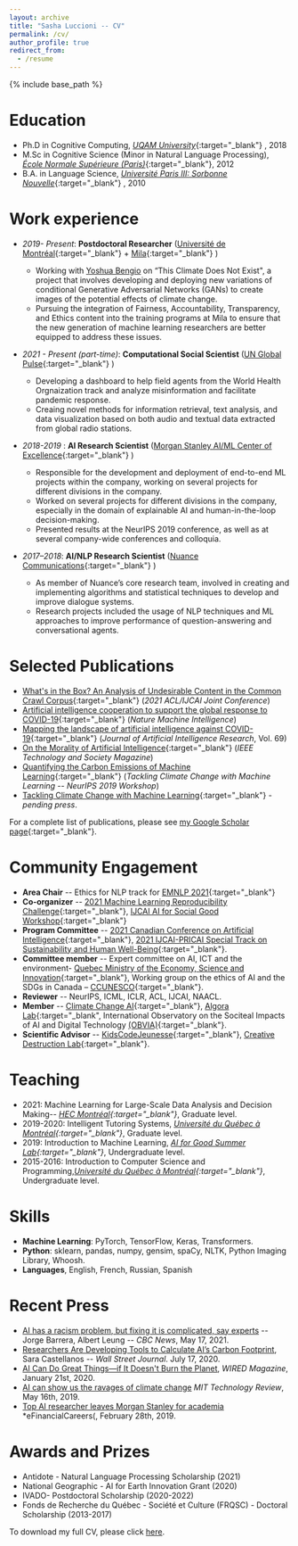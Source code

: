 ```yaml
---
layout: archive
title: "Sasha Luccioni -- CV"
permalink: /cv/
author_profile: true
redirect_from:
  - /resume
---
```


{% include base_path %}

Education
======
* Ph.D in Cognitive Computing, [*UQAM University*](https://uqam.ca/){:target="_blank"} , 2018
* M.Sc in Cognitive Science (Minor in Natural Language Processing), [*École Normale Supérieure (Paris)*](https://www.ens.psl.eu/en){:target="_blank"}, 2012
* B.A. in Language Science, *[Université Paris III: Sorbonne Nouvelle](http://www.univ-paris3.fr/)*{:target="_blank"} , 2010

Work experience
======
* *2019- Present*: **Postdoctoral Researcher** ([Université de Montréal](https://www.umontreal.ca/){:target="_blank"}  + [Mila](https://mila.quebec/){:target="_blank"} )
  * Working with [Yoshua Bengio](https://yoshuabengio.org/) on “This Climate Does Not Exist", a project that involves developing and deploying new variations of conditional Generative Adversarial Networks (GANs) to create images of the potential effects of climate change.
  * Pursuing the integration of Fairness, Accountability, Transparency, and Ethics content into the training programs at Mila to ensure that the new generation of machine learning researchers are better equipped to address these issues.

* *2021 - Present (part-time)*: **Computational Social Scientist** ([UN Global Pulse](https://www.unglobalpulse.org/){:target="_blank"} )
  * Developing a dashboard to help field agents from the World Health Orgnaization track and analyze misinformation and facilitate pandemic response.
  * Creaing novel methods for information retrieval, text analysis, and data visualization based on both audio and textual data extracted from global radio stations.

* *2018-2019* : **AI Research Scientist** ([Morgan Stanley AI/ML Center of Excellence](https://www.morganstanley.com/){:target="_blank"} )
  * Responsible for the development and deployment of end-to-end ML projects within the company, working on several projects for different divisions in the company.
  * Worked on several projects for different divisions in the company, especially in the domain of explainable AI and human-in-the-loop decision-making.
  * Presented results at the NeurIPS 2019 conference, as well as at several company-wide conferences and colloquia.

* *2017–2018*: **AI/NLP Research Scientist** ([Nuance Communications](https://www.nuance.com/index.html){:target="_blank"} ) 
  * As member of Nuance’s core research team, involved in creating and implementing algorithms and statistical techniques to develop and improve dialogue systems.
  * Research projects included the usage of NLP techniques and ML approaches to improve performance of question-answering and conversational agents.

Selected Publications
======
* [What's in the Box? An Analysis of Undesirable Content in the Common Crawl Corpus](https://arxiv.org/abs/2105.02732){:target="_blank"}  (*2021 ACL/IJCAI Joint Conference*)
* [Artificial intelligence cooperation to support the global response to COVID-19](https://www.nature.com/articles/s42256-020-0184-3){:target="_blank"}  (*Nature Machine Intelligence*)
* [Mapping the landscape of artificial intelligence against COVID-19](https://www.jair.org/index.php/jair/article/view/12162){:target="_blank"}  (*Journal of Artificial Intelligence Research*,  Vol. 69)
* [On the Morality of Artificial Intelligence](https://technologyandsociety.org/on-the-morality-of-artificial-intelligence/){:target="_blank"}  (*IEEE Technology and Society Magazine*)
* [Quantifying the Carbon Emissions of Machine Learning](https://arxiv.org/abs/1910.09700){:target="_blank"}  (*Tackling Climate Change with Machine Learning -- NeurIPS 2019 Workshop*)
* [Tackling Climate Change with Machine Learning](https://arxiv.org/abs/1906.05433){:target="_blank"}  - *pending press*.

For a complete list of publications, please see [my Google Scholar page](https://scholar.google.ca/citations?user=nP8cwkIAAAAJ){:target="_blank"}.
  
Community Engagement
======
* **Area Chair** -- Ethics for NLP track for [EMNLP 2021](https://2021.emnlp.org/){:target="_blank"} 
* **Co-organizer** --  [2021 Machine Learning Reproducibility Challenge](https://paperswithcode.com/rc2020){:target="_blank"}, [IJCAI AI for Social Good Workshop](https://amulyayadav.github.io/AI4SG2021/){:target="_blank"}
* **Program Committee** -- [2021 Canadian Conference on Artificial Intelligence](https://www.caiac.ca/en/conferences/canadianai-2021/home){:target="_blank"}, [2021 IJCAI-PRICAI Special Track on Sustainability and Human Well-Being](https://ijcai20.org/){:target="_blank"}.
* **Committee member** -- Expert committee on AI, ICT and the environment- [Quebec Ministry of the Economy, Science and Innovation](https://www.economie.gouv.qc.ca/accueil/){:target="_blank"}, Working group on the ethics of
AI and the SDGs in Canada – [CCUNESCO](https://en.ccunesco.ca/){:target="_blank"}.
* **Reviewer** -- NeurIPS, ICML, ICLR, ACL, IJCAI, NAACL.
* **Member** -- [Climate Change AI](https://www.climatechange.ai/){:target="_blank"}, [Algora Lab](https://algoralab.ca/){:target="_blank", International Observatory on the Sociteal Impacts of AI and Digital Technology [(OBVIA)](https://observatoire-ia.ulaval.ca/en/){:target="_blank"}.
* **Scientific Advisor** -- [KidsCodeJeunesse](https://kidscodejeunesse.org/){:target="_blank"}, [Creative Destruction Lab](https://www.creativedestructionlab.com/){:target="_blank"}.

Teaching
======
* 2021: Machine Learning for Large-Scale Data Analysis and Decision Making-- *[HEC Montréal](https://www.hec.ca/){:target="_blank"}*, Graduate level.
* 2019-2020: Intelligent Tutoring Systems, *[Université du Québec à Montréal](https://uqam.ca/){:target="_blank"}*, Graduate level.
* 2019: Introduction to Machine Learning, *[AI for Good Summer Lab](https://www.ai4goodlab.com/){:target="_blank"}*, Undergraduate level.
* 2015-2016: Introduction to Computer Science and Programming,*[Université du Québec à Montréal](https://uqam.ca/){:target="_blank"}*, Undergraduate level.

  
Skills
======
* **Machine Learning**: PyTorch, TensorFlow, Keras, Transformers.
* **Python**: sklearn, pandas, numpy, gensim, spaCy, NLTK, Python Imaging Library, Whoosh.
* **Languages**, English, French, Russian, Spanish
  
Recent Press
======
* [AI has a racism problem, but fixing it is complicated, say experts](https://www.cbc.ca/news/science/artificial-intelligence-racism-bias-1.6027150) -- Jorge Barrera, Albert Leung -- *CBC News*, May 17, 2021.
* [Researchers Are Developing Tools to Calculate AI’s Carbon Footprint](https://www.wsj.com/articles/researchers-are-developing-tools-to-calculate-ais-carbon-footprint-11594978202), Sara Castellanos -- *Wall Street Journal*. July 17, 2020.
* [AI Can Do Great Things—if It Doesn't Burn the Planet](https://www.wired.com/story/ai-great-things-burn-planet/), *WIRED Magazine*, January 21st, 2020.
* [AI can show us the ravages of climate change](https://www.technologyreview.com/2019/05/16/135323/ai-can-show-us-the-ravages-of-climate-change/) *MIT Technology Review*, May 16th, 2019.
* [Top AI researcher leaves Morgan Stanley for academia](https://news.efinancialcareers.com/ca-en/3000307/morgan-stanley-loses-ai-researcher) *eFinancialCareers(, February 28th, 2019.
  
Awards and Prizes
======
* Antidote - Natural Language Processing Scholarship (2021)
* National Geographic - AI for Earth Innovation Grant (2020)
* IVADO- Postdoctoral Scholarship (2020-2022)
* Fonds de Recherche du Québec - Société et Culture (FRQSC) - Doctoral Scholarship (2013-2017)

To download my full CV, please click [here](https://www.sashaluccioni.com/files/SashaLuccioniCV.pdf).
